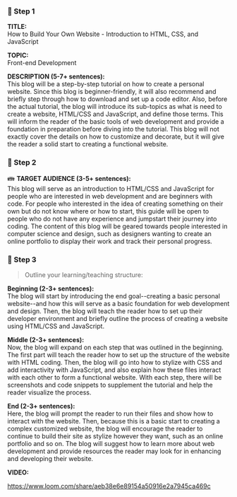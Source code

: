  ### :pushpin: Step 1
**TITLE:**    
How to Build Your Own Website - Introduction to HTML, CSS, and JavaScript

**TOPIC:**    
Front-end Development

**DESCRIPTION (5-7+ sentences):**    
This blog will be a step-by-step tutorial on how to create a personal website. Since this blog is beginner-friendly, it will also recommend and briefly step through how to download and set up a code editor. Also, before the actual tutorial, the blog will introduce its sub-topics as what is need to create a website, HTML/CSS and JavaScript, and define those terms. This will inform the reader of the basic tools of web development and provide a foundation in preparation before diving into the tutorial. This blog will not exactly cover the details on how to customize and decorate, but it will give the reader a solid start to creating a functional website.

### :pushpin: Step 2
:family: **TARGET AUDIENCE (3-5+ sentences):**    
This blog will serve as an introduction to HTML/CSS and JavaScript for people who are interested in web development and are beginners with code. For people who interested in the idea of creating something on their own but do not know where or how to start, this guide will be open to people who do not have any experience and jumpstart their journey into coding. The content of this blog will be geared towards people interested in computer science and design, such as designers wanting to create an online portfolio to display their work and track their personal progress.

### :pushpin: Step 3
> Outline your learning/teaching structure: 

**Beginning (2-3+ sentences):**    
The blog will start by introducing the end goal--creating a basic personal website--and how this will serve as a basic foundation for web development and design. Then, the blog will teach the reader how to set up their developer environment and briefly outline the process of creating a website using HTML/CSS and JavaScript.

**Middle (2-3+ sentences):**    
Now, the blog will expand on each step that was outlined in the beginning. The first part will teach the reader how to set up the structure of the website with HTML coding. Then, the blog will go into how to stylize with CSS and add interactivity with JavaScript, and also explain how these files interact with each other to form a functional website. With each step, there will be screenshots and code snippets to supplement the tutorial and help the reader visualize the process.

**End (2-3+ sentences):**    
Here, the blog will prompt the reader to run their files and show how to interact with the website. Then, because this is a basic start to creating a complex customized website, the blog will encourage the reader to continue to build their site as stylize however they want, such as an online portfolio and so on. The blog will suggest how to learn more about web development and provide resources the reader may look for in enhancing and developing their website.



**VIDEO:**  

https://www.loom.com/share/aeb38e6e89154a50916e2a7945ca469c
